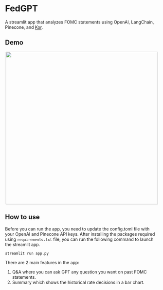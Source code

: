 # FedGPT
A streamlit app that analyzes FOMC statements using OpenAI, LangChain, Pinecone, and [Kor](https://eyurtsev.github.io/kor/).

## Demo
<p align="center">
  <img src="demo.gif" width="500" />
</p>

## How to use
Before you can run the app, you need to update the config.toml file with your OpenAI and Pinecone API keys. 
After installing the packages required using `requirements.txt` file, you can run the following command to launch the streamlit app.
```python
streamlit run app.py
```

There are 2 main features in the app:

1. Q&A where you can ask GPT any question you want on past FOMC statements.
2. Summary which shows the historical rate decisions in a bar chart.
